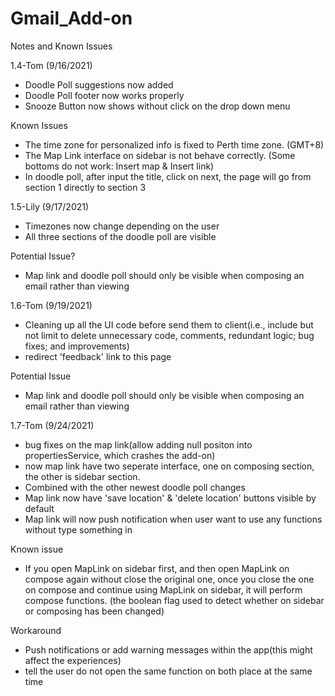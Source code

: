 # Gmail_Add-on

Notes and Known Issues

1.4-Tom (9/16/2021)
- Doodle Poll suggestions now added
- Doodle Poll footer now works properly
- Snooze Button now shows without click on the drop down menu

Known Issues

- The time zone for personalized info is fixed to Perth time zone. (GMT+8)
- The Map Link interface on sidebar is not behave correctly. (Some bottoms do not work: Insert map & Insert link)
- In doodle poll, after input the title, click on next, the page will go from section 1 directly to section 3


1.5-Lily (9/17/2021)
- Timezones now change depending on the user
- All three sections of the doodle poll are visible 

Potential Issue?
- Map link and doodle poll should only be visible when composing an email rather than viewing

1.6-Tom (9/19/2021)
- Cleaning up all the UI code before send them to client(i.e., include but not limit to delete unnecessary code, comments, redundant logic; bug fixes; and improvements)
- redirect 'feedback' link to this page

Potential Issue
- Map link and doodle poll should only be visible when composing an email rather than viewing

1.7-Tom (9/24/2021)
- bug fixes on the map link(allow adding null positon into propertiesService, which crashes the add-on)
- now map link have two seperate interface, one on composing section, the other is sidebar section.
- Combined with the other newest doodle poll changes
- Map link now have 'save location' & 'delete location' buttons visible by default
- Map link will now push notification when user want to use any functions without type something in

Known issue

- If you open MapLink on sidebar first, and then open MapLink on compose again without close the original one, once you close the one on compose and continue using MapLink on sidebar, it will perform compose functions. (the boolean flag used to detect whether on sidebar or composing has been changed)

Workaround

- Push notifications or add warning messages within the app(this might affect the experiences)
- tell the user do not open the same function on both place at the same time
